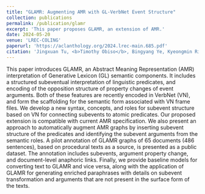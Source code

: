 ```yaml
---
title: "GLAMR: Augmenting AMR with GL-VerbNet Event Structure"
collection: publications
permalink: /publication/glamr
excerpt: 'This paper proposes GLAMR, an extension of AMR.'
date: 2024-05-20
venue: 'LREC-COLING'
paperurl: 'https://aclanthology.org/2024.lrec-main.685.pdf'
citation: 'Jingxuan Tu, <b>Timothy Obiso</b>, Bingyang Ye, Kyeongmin Rim, Keer Xu, Liulu Yue, Susan Windisch Brown, Martha Palmer, and James Pustejovsky. 2024. GLAMR: Augmenting AMR with GL-VerbNet Event Structure. In <i>Proceedings of the 2024 Joint International Conference on Computational Linguistics, Language Resources and Evaluation (LREC-COLING 2024)</i>, pages 7746–7759, Torino, Italia. ELRA and ICCL.'
---
```


This paper introduces GLAMR, an Abstract Meaning Representation (AMR) interpretation of Generative Lexicon (GL)
semantic components. It includes a structured subeventual interpretation of linguistic predicates, and encoding of
the opposition structure of property changes of event arguments. Both of these features are recently encoded in
VerbNet (VN), and form the scaffolding for the semantic form associated with VN frame files. We develop a new
syntax, concepts, and roles for subevent structure based on VN for connecting subevents to atomic predicates. Our
proposed extension is compatible with current AMR specification. We also present an approach to automatically
augment AMR graphs by inserting subevent structure of the predicates and identifying the subevent arguments from
the semantic roles. A pilot annotation of GLAMR graphs of 65 documents (486 sentences), based on procedural texts
as a source, is presented as a public dataset. The annotation includes subevents, argument property change, and
document-level anaphoric links. Finally, we provide baseline models for converting text to GLAMR and vice versa,
along with the application of GLAMR for generating enriched paraphrases with details on subevent transformation
and arguments that are not present in the surface form of the texts.

